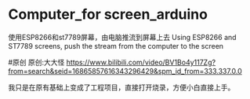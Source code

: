 # Computer_for screen_arduino
 使用ESP8266和st7789屏幕，由电脑推流到屏幕上去
 Using ESP8266 and ST7789 screens, push the stream from the computer to the screen


#原创
原创:大大怪
https://www.bilibili.com/video/BV1Bo4y117Zg?from=search&seid=16865857616343296429&spm_id_from=333.337.0.0

我只是在原有基础上变成了工程项目，直接打开烧录，方便小白直接上手。

